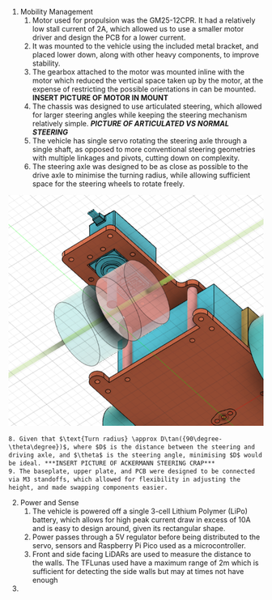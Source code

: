 1. Mobility Management
	1. Motor used for propulsion was the GM25-12CPR. It had a relatively low stall current of 2A, which allowed us to use a smaller motor driver and design the PCB for a lower current.
	2. It was mounted to the vehicle using the included metal bracket, and placed lower down, along with other heavy components, to improve stability.
	3. The gearbox attached to the motor was mounted inline with the motor which reduced the vertical space taken up by the motor, at the expense of restricting the possible orientations in can be mounted. **INSERT PICTURE OF MOTOR IN MOUNT**
	4. The chassis was designed to use articulated steering, which allowed for larger steering angles while keeping the steering mechanism relatively simple. ***PICTURE OF ARTICULATED VS NORMAL STEERING***
	5. The vehicle has single servo rotating the steering axle through a single shaft, as opposed to more conventional steering geometries with multiple linkages and pivots, cutting down on complexity.
	6. The steering axle was designed to be as close as possible to the drive axle to minimise the turning radius, while allowing sufficient space for the steering wheels to rotate freely.
 
 ![](<../attachments/Pasted image 20230824165650.png>)
 
	8. Given that $\text{Turn radius} \approx D\tan({90\degree-\theta\degree})$, where $D$ is the distance between the steering and driving axle, and $\theta$ is the steering angle, minimising $D$ would be ideal. ***INSERT PICTURE OF ACKERMANN STEERING CRAP***
	9. The baseplate, upper plate, and PCB were designed to be connected via M3 standoffs, which allowed for flexibility in adjusting the height, and made swapping components easier.
2. Power and Sense
	1. The vehicle is powered off a single 3-cell Lithium Polymer (LiPo) battery, which allows for high peak current draw in excess of 10A and is easy to design around, given its rectangular shape.
	2. Power passes through a 5V regulator before being distributed to the servo, sensors and Raspberry Pi Pico used as a microcontroller.
	3. Front and side facing LiDARs are used to measure the distance to the walls. The TFLunas used have a maximum range of 2m which is sufficient for detecting the side walls but may at times not have enough 
3. 
	
